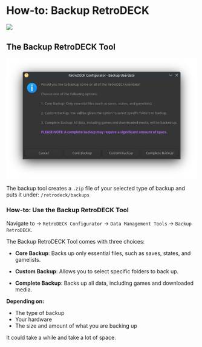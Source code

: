 # How-to: Backup RetroDECK

<img src="../../../wiki_icons/pixelitos/folder-blue-backup.png" width="75">

## The Backup RetroDECK Tool

<img src="../classic-configurator-backup-prompt.png" width="800">

The backup tool creates a `.zip` file of your selected type of backup and puts it under: `/retrodeck/backups`

### How-to: Use the Backup RetroDECK Tool

Navigate to -> `RetroDECK Configurator` -> `Data Management Tools` -> `Backup RetroDECK`.

The Backup RetroDECK Tool comes with three choices:

- **Core Backup**: Backs up only essential files, such as saves, states, and gamelists.

- **Custom Backup**: Allows you to select specific folders to back up.

- **Complete Backup**: Backs up all data, including games and downloaded media.

**Depending on:**

- The type of backup
- Your hardware 
- The size and amount of what you are backing up

It could take a while and take a lot of space.
